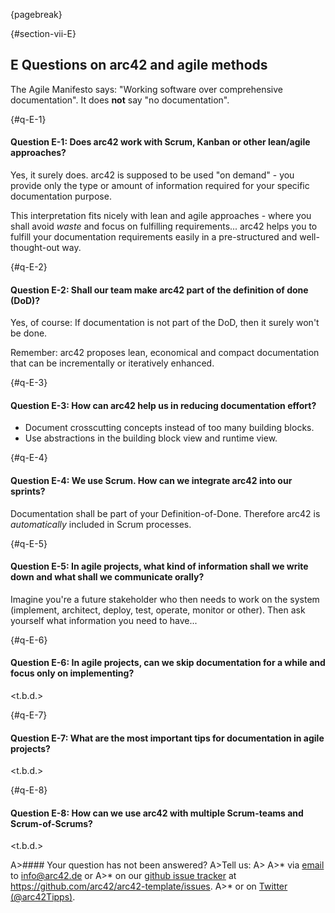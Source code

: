 {pagebreak}

{#section-vii-E}
## E Questions on arc42 and agile methods

The Agile Manifesto says: "Working software over comprehensive documentation". It does **not** say "no documentation".  

{#q-E-1}
#### Question E-1: Does arc42 work with Scrum, Kanban or other lean/agile approaches?

Yes, it surely does. arc42 is supposed to be used "on demand" - you provide only the type or amount of information required for your specific documentation purpose.

This interpretation fits nicely with lean and agile approaches - where you shall avoid _waste_ and focus on fulfilling requirements... arc42 helps you to fulfill your documentation requirements easily in a pre-structured and well-thought-out way.


{#q-E-2}
#### Question E-2: Shall our team make arc42 part of the definition of done (DoD)?

Yes, of course: If documentation is not part of the DoD, then it surely won't be done.

Remember: arc42 proposes lean, economical and compact documentation that can be incrementally or iteratively enhanced.

{#q-E-3}
#### Question E-3: How can arc42 help us in reducing documentation effort?

* Document crosscutting concepts instead of too many building blocks.
* Use abstractions in the building block view and runtime view.


{#q-E-4}
#### Question E-4: We use Scrum. How can we integrate arc42 into our sprints?

Documentation shall be part of your Definition-of-Done. Therefore arc42 is _automatically_ included in Scrum processes.

{#q-E-5}
#### Question E-5: In agile projects, what kind of information shall we write down and what shall we communicate orally?

Imagine you're a future stakeholder who then needs to work on the system (implement, architect, deploy, test, operate, monitor or other). Then ask yourself what information you need to have...

{#q-E-6}
#### Question E-6: In agile projects, can we skip documentation for a while and focus only on implementing?

<t.b.d.>


{#q-E-7}
#### Question E-7: What are the most important tips for documentation in agile projects?

<t.b.d.>


{#q-E-8}
#### Question E-8: How can we use arc42 with multiple Scrum-teams and Scrum-of-Scrums?


<t.b.d.>


A>#### Your question has not been answered?
A>Tell us:
A>
A>* via [email](mailto:info@arc42.de) to info@arc42.de or
A>* on our [github issue tracker](https://github.com/arc42/arc42-template/issues) at https://github.com/arc42/arc42-template/issues.
A>* or on [Twitter (@arc42Tipps)](https://twitter.com/arc42Tipps).
